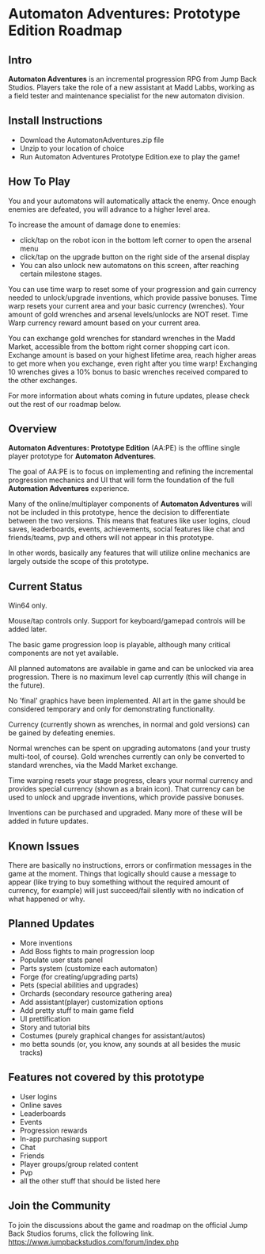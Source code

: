 # Automaton Adventures: Prototype Edition Roadmap #

## Intro ##

__Automaton Adventures__ is an incremental progression RPG from Jump Back Studios. Players take the role of a new assistant at Madd Labbs, working as a field tester and maintenance specialist for the new automaton division.

## Install Instructions ##

- Download the AutomatonAdventures.zip file
- Unzip to your location of choice
- Run Automaton Adventures Prototype Edition.exe to play the game!

## How To Play ##

You and your automatons will automatically attack the enemy. Once enough enemies are defeated, you will advance to a higher level area.

To increase the amount of damage done to enemies:

- click/tap on the robot icon in the bottom left corner to open the arsenal menu
- click/tap on the upgrade button on the right side of the arsenal display
- You can also unlock new automatons on this screen, after reaching certain milestone stages.

You can use time warp to reset some of your progression and gain currency needed to unlock/upgrade inventions, which provide passive bonuses.
Time warp resets your current area and your basic currency (wrenches). Your amount of gold wrenches and arsenal levels/unlocks are NOT reset.
Time Warp currency reward amount based on your current area.

You can exchange gold wrenches for standard wrenches in the Madd Market, accessible from the bottom right corner shopping cart icon. Exchange amount is based on your highest lifetime area, reach higher areas to get more when you exchange, even right after you time warp!
Exchanging 10 wrenches gives a 10% bonus to basic wrenches received compared to the other exchanges.

For more information about whats coming in future updates, please check out the rest of our roadmap below.

## Overview ##

__Automaton Adventures: Prototype Edition__ (AA:PE) is the offline single player prototype for __Automaton Adventures__.

The goal of AA:PE is to focus on implementing and refining the incremental progression mechanics and UI that will form the foundation of the full __Automation Adventures__ experience.

Many of the online/multiplayer components of __Automaton Adventures__ will not be included in this prototype, hence the decision to differentiate between the two versions. This means that features like user logins, cloud saves, leaderboards, events, achievements,  social features like chat and friends/teams, pvp and others will not appear in this prototype.

In other words, basically any features that will utilize online mechanics are largely outside the scope of this prototype.

## Current Status ##

Win64 only.

Mouse/tap controls only. Support for keyboard/gamepad controls will be added later.

The basic game progression loop is playable, although many critical components are not yet available.

All planned automatons are available in game and can be unlocked via area progression. There is no maximum level cap currently (this will change in the future).

No 'final' graphics have been implemented. All art in the game should be considered temporary and only for demonstrating functionality.

Currency (currently shown as wrenches, in normal and gold versions) can be gained by defeating enemies.

Normal wrenches can be spent on upgrading automatons (and your trusty multi-tool, of course). Gold wrenches currently can only be converted to standard wrenches, via the Madd Market exchange.

Time warping resets your stage progress, clears your normal currency and provides special currency (shown as a brain icon). That currency can be used to unlock and upgrade inventions, which provide passive bonuses.

Inventions can be purchased and upgraded. Many more of these will be added in future updates.

## Known Issues ##

There are basically no instructions, errors or confirmation messages in the game at the moment. Things that logically should cause a message to appear (like trying to buy something without the required amount of currency, for example) will just succeed/fail silently with no indication of what happened or why.

## Planned Updates ##

- More inventions
- Add Boss fights to main progression loop
- Populate user stats panel
- Parts system (customize each automaton)
- Forge (for creating/upgrading parts)
- Pets (special abilities and upgrades)
- Orchards (secondary resource gathering area)
- Add assistant(player) customization options
- Add pretty stuff to main game field
- UI prettification
- Story and tutorial bits
- Costumes (purely graphical changes for assistant/autos)
- mo betta sounds (or, you know, any sounds at all besides the music tracks)

## Features not covered by this prototype ##

- User logins
- Online saves
- Leaderboards
- Events
- Progression rewards
- In-app purchasing support
- Chat
- Friends
- Player groups/group related content
- Pvp
- all the other stuff that should be listed here

## Join the Community ##
  
To join the discussions about the game and roadmap on the official Jump Back Studios forums, click the following link.
https://www.jumpbackstudios.com/forum/index.php
